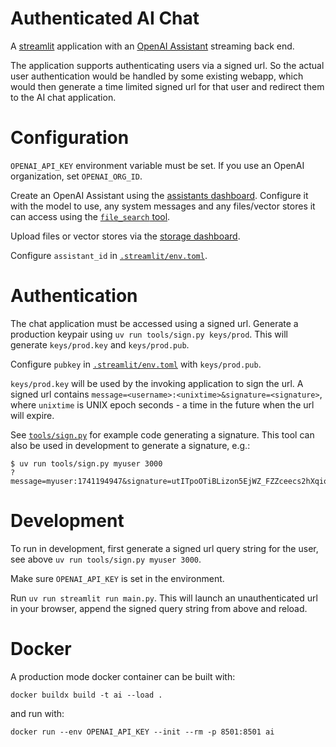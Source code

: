 # Authenticated AI Chat

A [streamlit](https://streamlit.io/) application with an
[OpenAI Assistant](https://platform.openai.com/docs/assistants/whats-new) streaming back end.

The application supports authenticating users via a signed url.
So the actual user authentication would be handled by some existing webapp,
which would then generate a time limited signed url for that user and redirect
them to the AI chat application.

# Configuration

`OPENAI_API_KEY` environment variable must be set.
If you use an OpenAI organization, set `OPENAI_ORG_ID`.

Create an OpenAI Assistant using the [assistants dashboard](https://platform.openai.com/assistants).
Configure it with the model to use, any system messages and any files/vector stores it can access
using the [`file_search` tool](https://platform.openai.com/docs/assistants/tools/file-search).

Upload files or vector stores via the [storage dashboard](https://platform.openai.com/storage).

Configure `assistant_id` in [`.streamlit/env.toml`](.streamlit/env.toml).

# Authentication

The chat application must be accessed using a signed url.
Generate a production keypair using `uv run tools/sign.py keys/prod`.
This will generate `keys/prod.key` and `keys/prod.pub`.

Configure `pubkey` in [`.streamlit/env.toml`](.streamlit/env.toml) with `keys/prod.pub`.

`keys/prod.key` will be used by the invoking application to sign the url.
A signed url contains `message=<username>:<unixtime>&signature=<signature>`,
where `unixtime` is UNIX epoch seconds - a time in the future when the url will expire.

See [`tools/sign.py`](tools/sign.py) for example code generating a signature.
This tool can also be used in development to generate a signature, e.g.:

```sh-session
$ uv run tools/sign.py myuser 3000
?message=myuser:1741194947&signature=utITpoOTiBLizon5EjWZ_FZZceecs2hXqioSnvQxvYNL79ec58xC1ubi6OvKgkJesbpC5slNeiV8B9szWMk6Bw==
```

# Development

To run in development, first generate a signed url query string for the user,
see above `uv run tools/sign.py myuser 3000`.

Make sure `OPENAI_API_KEY` is set in the environment.

Run `uv run streamlit run main.py`.
This will launch an unauthenticated url in your browser,
append the signed query string from above and reload.

# Docker

A production mode docker container can be built with:

`docker buildx build -t ai --load .`

and run with:

`docker run --env OPENAI_API_KEY --init --rm -p 8501:8501 ai`
